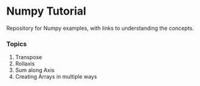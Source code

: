 # Numpy Tutorial

Repository for Numpy examples, with links to understanding the concepts.


### Topics


1. Transpose
2. Rollaxis
3. Sum along Axis
4. Creating Arrays in multiple ways
